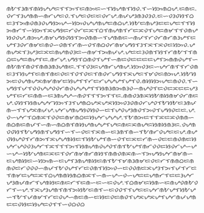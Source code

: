 ᜈᜀᜎᜂᜈᜎᜈᜐᜌᜌᜇᜎᜎᜅᜎᜇᜈᜅᜇᜑᜎᜐᜌᜈᜎᜐᜏۦᜎᜑᜐᜅᜈᜊᜌۦᜇᜈᜇۦᜏᜆᜎᜂᜌᜈᜈᜑᜈᜆᜌᜇᜏۦᜎᜌᜇᜏᜇᜇᜏᜆᜌۦᜈᜉᜌᜂᜈᜂᜏᜂᜏۦᜇᜑᜏᜂᜏᜐᜎᜊᜇᜂᜎᜅᜈᜏᜈᜂᜏᜌᜐᜅᜌᜑᜐᜅᜏᜌᜌᜈᜌᜇᜈᜊᜌۦᜐᜀᜇᜈᜌᜂᜇᜇᜌᜇᜎᜎᜐᜅᜈᜆᜎᜑᜐᜅᜎᜁᜌᜐᜇᜆᜏᜆᜇᜁᜎᜊᜎᜈᜌᜈᜎᜆᜇᜁᜏᜎᜌᜇᜈᜋᜎᜎᜏᜈᜌᜐᜏᜏᜌۦᜈᜅᜌۦᜈᜋᜌᜐᜏᜐᜎᜅᜏᜈᜈᜑᜎᜌᜈᜈᜇᜑᜈᜉᜎᜆᜏᜆᜈᜆᜈᜂᜌᜎᜇᜌᜎᜂᜏᜆᜈᜋᜇᜈᜏᜑᜏᜈᜎᜆᜈᜑᜏᜎᜈᜊᜏᜆᜈᜋᜌᜐᜎᜂᜎᜁᜎᜁᜏᜇᜐᜅᜏۦᜌᜈᜌᜁᜎᜂᜌᜂᜇᜁᜇᜈᜌᜈᜏᜂᜇᜑᜈᜋᜎᜅᜈᜉᜌۦᜌᜇᜇᜂᜏᜈᜎᜐᜎᜆᜈᜀᜎᜎᜈᜊᜇᜌᜇᜈᜌᜎᜇۦᜈᜆᜌۦᜌᜐᜎᜊᜈᜏᜎᜌᜎᜑᜈᜇᜏᜇᜇᜇᜇᜌᜎᜅᜈᜈᜏᜌᜎᜑᜈᜀᜈᜎᜈᜏᜎᜈᜈᜂᜈᜂᜌᜈᜇۦᜎᜎᜏᜂᜇᜌᜈᜆᜌᜈᜌۦᜐᜅᜏᜂᜇᜑᜌᜆᜈᜎᜎᜆᜏᜈᜇᜂᜎᜐᜌᜎᜇᜈᜎᜈᜇᜏᜇᜎᜏᜎᜏᜇᜎᜈᜏᜆᜌᜐᜎᜁᜌᜇᜎᜋᜏᜇᜈᜅᜌۦᜐᜀᜐᜅᜇᜏᜌᜈᜌᜁᜈᜋᜈᜋᜇᜐᜌᜎᜎᜆᜇᜆᜌᜌᜌᜎᜌᜎᜏۦᜈᜐᜐᜅᜌᜇᜈᜏᜏۦᜎᜑᜌᜐᜎᜉᜎᜏᜏᜌᜌᜏᜏᜆᜈᜏᜌᜌᜌᜎᜎᜐᜈᜂᜈᜅᜈᜂᜏᜑᜈᜌᜏᜎᜇᜏᜇᜁᜇᜇᜌᜂᜌᜎᜇᜆᜇᜈᜈᜑᜇᜂᜈᜌᜌᜑᜈᜏᜎᜎᜎᜅᜎᜎᜇۦᜈᜈᜏᜂᜈᜁᜐᜀᜈᜐᜈᜋᜏᜆᜈᜇᜌۦᜏᜐᜎᜐᜈᜌᜌᜆᜐᜅᜎᜂᜎᜌᜈᜊᜌᜁᜌᜁᜐᜅᜏᜂᜏᜈᜏᜆᜌᜏᜎᜀᜐᜀᜇᜂᜈᜉᜈᜑᜎᜎᜌᜁᜈᜉᜌۦᜌᜆᜌᜈᜌᜐᜏᜐᜏᜑᜇᜎᜌᜏᜌᜂᜈᜏᜎᜅᜏᜎᜌᜐᜏᜇᜇۦᜌۦᜏᜑᜌᜆᜎᜊᜈᜁᜎᜏᜏᜇᜈᜋᜈᜊᜇᜐᜌᜆᜌᜌᜌۦᜎᜀᜈᜅᜇᜎᜎᜁᜇᜁᜏᜈᜈᜑᜈᜊᜈᜇᜈᜉᜎᜑᜈᜑᜈᜊᜈᜎᜈᜐᜌᜈᜌᜌᜎᜌᜇᜈᜇᜁᜈᜌᜇᜐᜈᜐᜈᜂᜇۦᜏᜌᜈᜏᜏᜐᜎᜀᜌᜐᜈᜎᜌᜐᜎᜑᜎᜑᜏᜇᜎᜁᜈᜑᜇᜂᜈᜎᜈᜑᜎᜀᜈᜆᜏᜌᜇᜇᜌۦᜈᜌᜏᜐᜌᜏᜎᜆᜈᜅᜎᜁᜌᜌᜈᜐᜇᜎᜐᜀᜌᜎᜈᜑᜏᜎᜇᜁᜇᜆᜈᜑᜏᜇᜇᜈᜏᜈᜇᜐᜌᜆᜌᜏᜏᜂᜌᜆᜎᜁᜎᜎᜎᜅᜎᜐᜈᜌᜈᜏᜌᜏᜎᜈᜎᜀᜌᜎᜈᜆᜏᜏᜇᜐᜏᜆᜌᜑᜌᜑᜌᜑᜐᜀᜌᜈᜇᜁᜇᜎᜏᜆᜈᜋᜈᜆᜈᜐᜎᜈᜈᜏᜈᜁᜈᜑᜎᜅᜌᜐᜌᜆᜈᜋᜈᜑᜇᜌᜈᜐᜇᜑᜐᜅᜈᜑᜇᜌᜎᜂᜈᜌᜈᜐᜇᜈᜎᜀᜎᜋᜈᜂᜈᜋᜇᜏᜇᜆᜎᜈᜈᜊᜇᜈᜈᜏᜇᜆᜏᜏᜏᜑᜈᜉᜎᜀᜏᜌᜎᜆᜇᜏᜈᜎᜐᜅᜏᜑᜇᜏᜏᜈᜇᜁᜌᜂᜎᜅᜎᜉᜎᜆᜇᜎᜈᜋᜇᜌᜇᜁᜎᜊᜌᜈᜈᜐᜈᜊᜈᜁᜎᜑᜈᜑᜌᜑᜏᜑᜌᜇᜇᜌᜈᜆᜎᜇᜇᜂᜌᜆᜌᜂᜈᜉᜈᜆᜎᜌᜈᜐᜇᜈᜇᜆᜎᜇᜈᜑᜇᜑᜇᜏᜌۦᜎᜊᜈᜋᜇᜐᜈᜑᜇᜈᜌᜏᜈᜀᜏᜆᜎᜑᜌۦᜎᜁᜌᜂᜌᜈᜎᜈᜎᜅᜐᜀᜇᜈᜎᜑᜇᜏᜏᜎᜎᜌᜇᜇᜌᜆᜈᜀᜌᜎᜐᜀᜌᜑᜎᜀᜎᜉᜈᜋᜎᜆᜇᜏᜌᜑᜈᜇᜈᜑᜇᜐᜇᜏᜇᜈᜏᜎᜌᜁᜌᜁᜌᜎᜌᜆᜈᜉᜌᜈᜇᜇᜏᜐᜇᜐᜌᜇᜏᜎᜎᜑᜏᜊᜏᜊ
